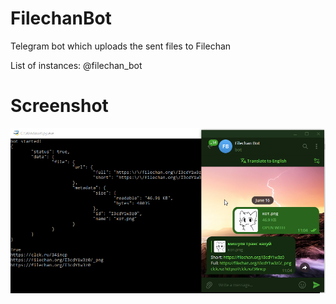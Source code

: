 # FilechanBot
Telegram bot which uploads the sent files to Filechan

List of instances:
@filechan_bot
# Screenshot
![BotScrn](https://raw.githubusercontent.com/koke228/FilechanBot/main/screenshot.png)
